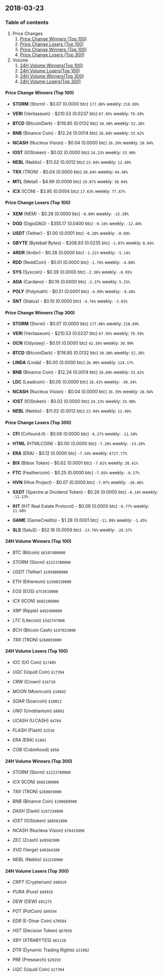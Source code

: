 ## 2018-03-23
### Table of contents
1. Price Changes
	1. [Price Change Winners (Top 100)](#price-change-winners-top-100)
	2. [Price Change Losers (Top 100)](#price-change-losers-top-100)
	1. [Price Change Winners (Top 100)](#price-change-winners-top-300)
	2. [Price Change Losers (Top 300)](#price-change-losers-top-300)
2. Volume
	1. [24H Volume Winners(Top 100)](#24h-volume-winners-top-100)
	2. [24H Volume Losers(Top 100)](#24h-volume-losers-top-100)
	1. [24H Volume Winners(Top 300)](#24h-volume-winners-top-300)
	2. [24H Volume Losers(Top 300)](#24h-volume-losers-top-300)

#### Price Change Winners (Top 100)
* **STORM** (Storm) - $0.07 (0.0000 btc) `177.86%` weekly: `218.89%`

* **VERI** (Veritaseum) - $210.53 (0.0237 btc) `67.95%` weekly: `79.59%`

* **BTCD** (BitcoinDark) - $116.85 (0.0132 btc) `38.98%` weekly: `52.38%`

* **BNB** (Binance Coin) - $12.24 (0.0014 btc) `26.60%` weekly: `33.62%`

* **NCASH** (Nucleus Vision) - $0.04 (0.0000 btc) `26.39%` weekly: `28.94%`

* **IOST** (IOStoken) - $0.02 (0.0000 btc) `24.23%` weekly: `33.90%`

* **NEBL** (Neblio) - $11.02 (0.0012 btc) `23.94%` weekly: `12.40%`

* **TRX** (TRON) - $0.04 (0.0000 btc) `20.84%` weekly: `44.48%`

* **MTL** (Metal) - $4.99 (0.0006 btc) `19.87%` weekly: `38.04%`

* **ICX** (ICON) - $3.95 (0.0004 btc) `17.63%` weekly: `77.67%`


#### Price Change Losers (Top 100)
* **XEM** (NEM) - $0.28 (0.0000 btc) `-0.09%` weekly: `-13.39%`

* **DGD** (DigixDAO) - $355.17 (0.0400 btc) `-0.16%` weekly: `-12.40%`

* **USDT** (Tether) - $1.00 (0.0001 btc) `-0.20%` weekly: `-0.09%`

* **GBYTE** (Byteball Bytes) - $208.93 (0.0235 btc) `-1.07%` weekly: `0.64%`

* **ARDR** (Ardor) - $0.28 (0.0000 btc) `-1.21%` weekly: `-5.14%`

* **RDD** (ReddCoin) - $0.01 (0.0000 btc) `-1.76%` weekly: `-4.08%`

* **SYS** (Syscoin) - $0.39 (0.0000 btc) `-2.36%` weekly: `-0.95%`

* **ADA** (Cardano) - $0.19 (0.0000 btc) `-2.37%` weekly: `5.25%`

* **POLY** (Polymath) - $0.51 (0.0001 btc) `-4.09%` weekly: `-9.48%`

* **SNT** (Status) - $0.10 (0.0000 btc) `-4.76%` weekly: `-3.83%`


#### Price Change Winners (Top 300)
* **STORM** (Storm) - $0.07 (0.0000 btc) `177.86%` weekly: `218.89%`

* **VERI** (Veritaseum) - $210.53 (0.0237 btc) `67.95%` weekly: `79.59%`

* **OCN** (Odyssey) - $0.01 (0.0000 btc) `42.36%` weekly: `30.99%`

* **BTCD** (BitcoinDark) - $116.85 (0.0132 btc) `38.98%` weekly: `52.38%`

* **LINDA** (Linda) - $0.00 (0.0000 btc) `26.90%` weekly: `124.17%`

* **BNB** (Binance Coin) - $12.24 (0.0014 btc) `26.60%` weekly: `33.62%`

* **LDC** (Leadcoin) - $0.05 (0.0000 btc) `26.42%` weekly: `-30.34%`

* **NCASH** (Nucleus Vision) - $0.04 (0.0000 btc) `26.39%` weekly: `28.94%`

* **IOST** (IOStoken) - $0.02 (0.0000 btc) `24.23%` weekly: `33.90%`

* **NEBL** (Neblio) - $11.02 (0.0012 btc) `23.94%` weekly: `12.40%`


#### Price Change Losers (Top 300)
* **CFI** (Cofound.it) - $0.06 (0.0000 btc) `-6.27%` weekly: `-11.50%`

* **HTML** (HTMLCOIN) - $0.00 (0.0000 btc) `-7.20%` weekly: `-23.26%`

* **ERA** (ERA) - $0.12 (0.0000 btc) `-7.54%` weekly: `6727.77%`

* **BIX** (Bibox Token) - $0.62 (0.0001 btc) `-7.81%` weekly: `28.41%`

* **FTC** (Feathercoin) - $0.25 (0.0000 btc) `-7.85%` weekly: `-6.17%`

* **HVN** (Hive Project) - $0.07 (0.0000 btc) `-7.97%` weekly: `-10.46%`

* **SXDT** (Spectre.ai Dividend Token) - $0.26 (0.0000 btc) `-8.14%` weekly: `-12.13%`

* **IHT** (IHT Real Estate Protocol) - $0.09 (0.0000 btc) `-8.77%` weekly: `11.68%`

* **GAME** (GameCredits) - $1.28 (0.0001 btc) `-11.99%` weekly: `-1.45%`

* **SLS** (SaluS) - $52.18 (0.0059 btc) `-13.76%` weekly: `-28.57%`


#### 24H Volume Winners (Top 100)
* *BTC* (Bitcoin) `$6107490000`

* *STORM* (Storm) `$2223780000`

* *USDT* (Tether) `$1959800000`

* *ETH* (Ethereum) `$1560310000`

* *EOS* (EOS) `$753619000`

* *ICX* (ICON) `$602106000`

* *XRP* (Ripple) `$492498000`

* *LTC* (Litecoin) `$342747000`

* *BCH* (Bitcoin Cash) `$297023000`

* *TRX* (TRON) `$260859000`


#### 24H Volume Losers (Top 100)
* *IOC* (I/O Coin) `$17405`

* *UQC* (Uquid Coin) `$17394`

* *CRW* (Crown) `$16718`

* *MOON* (Mooncoin) `$10682`

* *SOAR* (Soarcoin) `$10012`

* *UNO* (Unobtanium) `$8861`

* *UCASH* (U.CASH) `$4764`

* *FLASH* (Flash) `$2516`

* *ERA* (ERA) `$1041`

* *COB* (Cobinhood) `$656`


#### 24H Volume Winners (Top 300)
* *STORM* (Storm) `$2223780000`

* *ICX* (ICON) `$602106000`

* *TRX* (TRON) `$260859000`

* *BNB* (Binance Coin) `$190689000`

* *DASH* (Dash) `$107334000`

* *IOST* (IOStoken) `$80581800`

* *NCASH* (Nucleus Vision) `$76415800`

* *ZEC* (Zcash) `$49582900`

* *XVG* (Verge) `$49164100`

* *NEBL* (Neblio) `$32226900`


#### 24H Volume Losers (Top 300)
* *CRPT* (Crypterium) `$98919`

* *PURA* (Pura) `$94915`

* *DEW* (DEW) `$91275`

* *POT* (PotCoin) `$89554`

* *EDR* (E-Dinar Coin) `$70584`

* *HST* (Decision Token) `$67036`

* *XBY* (XTRABYTES) `$61138`

* *DTR* (Dynamic Trading Rights) `$31962`

* *PRE* (Presearch) `$29193`

* *UQC* (Uquid Coin) `$17394`

